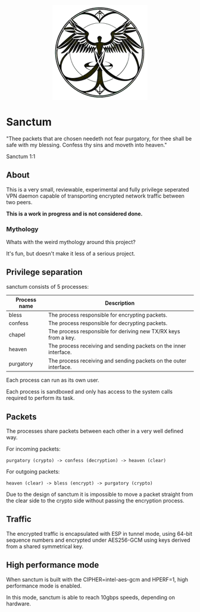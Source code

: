 <p align="center">
<img src="images/sanctum_logo.png" alt="sanctum" width="256px" />
</p>

# Sanctum

"Thee packets that are chosen needeth not fear purgatory, for thee
shall be safe with my blessing. Confess thy sins and moveth into heaven."

Sanctum 1:1

## About

This is a very small, reviewable, experimental and fully privilege
seperated VPN daemon capable of transporting encrypted network traffic
between two peers.

**This is a work in progress and is not considered done.**

### Mythology

Whats with the weird mythology around this project?

It's fun, but doesn't make it less of a serious project.

## Privilege separation

sanctum consists of 5 processes:

| Process name | Description  |
| ------------ | ------------ |
| bless | The process responsible for encrypting packets.
| confess | The process responsible for decrypting packets.
| chapel | The process responsible for deriving new TX/RX keys from a key.
| heaven | The process receiving and sending packets on the inner interface.
| purgatory | The process receiving and sending packets on the outer interface.

Each process can run as its own user.

Each process is sandboxed and only has access to the system calls
required to perform its task.

## Packets

The processes share packets between each other in a very well defined way.

For incoming packets:

```
purgatory (crypto) -> confess (decryption) -> heaven (clear)
```

For outgoing packets:

```
heaven (clear) -> bless (encrypt) -> purgatory (crypto)
```

Due to the design of sanctum it is impossible to move a packet straight
from the clear side to the crypto side without passing the encryption
process.

## Traffic

The encrypted traffic is encapsulated with ESP in tunnel mode, using
64-bit sequence numbers and encrypted under AES256-GCM using keys
derived from a shared symmetrical key.

## High performance mode

When sanctum is built with the CIPHER=intel-aes-gcm and HPERF=1,
high performance mode is enabled.

In this mode, sanctum is able to reach 10gbps speeds, depending on hardware.
